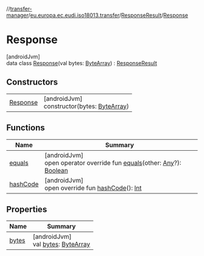 //[transfer-manager](../../../../index.md)/[eu.europa.ec.eudi.iso18013.transfer](../../index.md)/[ResponseResult](../index.md)/[Response](index.md)

# Response

[androidJvm]\
data class [Response](index.md)(val bytes: [ByteArray](https://kotlinlang.org/api/latest/jvm/stdlib/kotlin/-byte-array/index.html)) : [ResponseResult](../index.md)

## Constructors

| | |
|---|---|
| [Response](-response.md) | [androidJvm]<br>constructor(bytes: [ByteArray](https://kotlinlang.org/api/latest/jvm/stdlib/kotlin/-byte-array/index.html)) |

## Functions

| Name | Summary |
|---|---|
| [equals](equals.md) | [androidJvm]<br>open operator override fun [equals](equals.md)(other: [Any](https://kotlinlang.org/api/latest/jvm/stdlib/kotlin/-any/index.html)?): [Boolean](https://kotlinlang.org/api/latest/jvm/stdlib/kotlin/-boolean/index.html) |
| [hashCode](hash-code.md) | [androidJvm]<br>open override fun [hashCode](hash-code.md)(): [Int](https://kotlinlang.org/api/latest/jvm/stdlib/kotlin/-int/index.html) |

## Properties

| Name | Summary |
|---|---|
| [bytes](bytes.md) | [androidJvm]<br>val [bytes](bytes.md): [ByteArray](https://kotlinlang.org/api/latest/jvm/stdlib/kotlin/-byte-array/index.html) |
